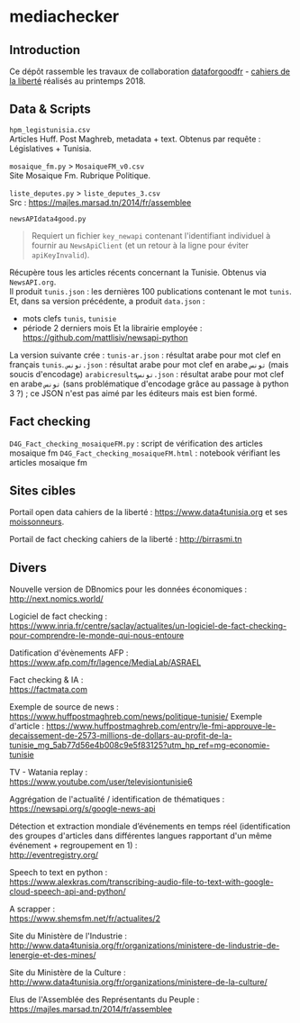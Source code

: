 # mediachecker

## Introduction

Ce dépôt rassemble les travaux de collaboration [dataforgoodfr](http://www.dataforgood.fr) - [cahiers de la liberté](http://www.cahiersdelaliberte.org) réalisés au printemps 2018.

## Data & Scripts

`hpm_legistunisia.csv`  
Articles Huff. Post Maghreb, metadata + text. Obtenus par requête : Législatives + Tunisia.

`mosaique_fm.py` > `MosaiqueFM_v0.csv`  
Site Mosaique Fm. Rubrique Politique.

`liste_deputes.py` > `liste_deputes_3.csv`  
Src : https://majles.marsad.tn/2014/fr/assemblee

`newsAPIdata4good.py`  
> Requiert un fichier `key_newapi` contenant l'identifiant individuel à fournir au `NewsApiClient` (et un retour à la ligne pour éviter `apiKeyInvalid`).

Récupère tous les articles récents concernant la Tunisie. Obtenus via `NewsAPI.org`.  
Il produit `tunis.json` : les dernières 100 publications contenant le mot `tunis`.  
Et, dans sa version précédente, a produit `data.json` :
* mots clefs `tunis`, `tunisie` 
* période 2 derniers mois
Et la librairie employée :
https://github.com/mattlisiv/newsapi-python

La version suivante crée :
`tunis-ar.json` : résultat arabe pour mot clef en français `tunis`.
`تونس.json` :  résultat arabe pour mot clef en arabe `تونس` (mais soucis d'encodage)
`arabicresultsتونس.json` : résultat arabe pour mot clef en arabe `تونس` (sans problématique d'encodage grâce au passage à python 3 ?) ; ce JSON n'est pas aimé par les éditeurs mais est bien formé.


## Fact checking

`D4G_Fact_checking_mosaiqueFM.py` : script de vérification des articles mosaique fm
`D4G_Fact_checking_mosaiqueFM.html` : notebook vérifiant les articles mosaique fm 



## Sites cibles

Portail open data cahiers de la liberté :
https://www.data4tunisia.org et ses [moissonneurs](https://github.com/cahiersdelaliberte/data4tunisia/tree/e1472ed43842e1623f62dc1a73ce7f605d924531/udata/harvest/backends).

Portail de fact checking cahiers de la liberté :
http://birrasmi.tn

## Divers

Nouvelle version de DBnomics pour les données économiques :  
http://next.nomics.world/

Logiciel de fact checking :  
https://www.inria.fr/centre/saclay/actualites/un-logiciel-de-fact-checking-pour-comprendre-le-monde-qui-nous-entoure

Datification d'évènements AFP :  
https://www.afp.com/fr/lagence/MediaLab/ASRAEL

Fact checking & IA :  
https://factmata.com

Exemple de source de news :   
https://www.huffpostmaghreb.com/news/politique-tunisie/
Exemple d'article :  https://www.huffpostmaghreb.com/entry/le-fmi-approuve-le-decaissement-de-2573-millions-de-dollars-au-profit-de-la-tunisie_mg_5ab77d56e4b008c9e5f83125?utm_hp_ref=mg-economie-tunisie 

TV - Watania replay :  
https://www.youtube.com/user/televisiontunisie6

Aggrégation de l'actualité / identification de thématiques :  
https://newsapi.org/s/google-news-api

Détection et extraction mondiale d’événements en temps réel (identification des groupes d'articles dans différentes langues rapportant d'un même événement + regroupement en 1) :  
http://eventregistry.org/

Speech to text en python :  
https://www.alexkras.com/transcribing-audio-file-to-text-with-google-cloud-speech-api-and-python/

A scrapper :  
https://www.shemsfm.net/fr/actualites/2

Site du Ministère de l'Industrie :  
http://www.data4tunisia.org/fr/organizations/ministere-de-lindustrie-de-lenergie-et-des-mines/

Site du Ministère de la Culture :  
http://www.data4tunisia.org/fr/organizations/ministere-de-la-culture/

Elus de l'Assemblée des Représentants du Peuple :  
https://majles.marsad.tn/2014/fr/assemblee
